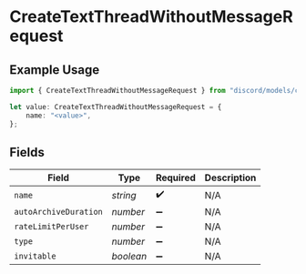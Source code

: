 # CreateTextThreadWithoutMessageRequest

## Example Usage

```typescript
import { CreateTextThreadWithoutMessageRequest } from "discord/models/components";

let value: CreateTextThreadWithoutMessageRequest = {
    name: "<value>",
};
```

## Fields

| Field                 | Type                  | Required              | Description           |
| --------------------- | --------------------- | --------------------- | --------------------- |
| `name`                | *string*              | :heavy_check_mark:    | N/A                   |
| `autoArchiveDuration` | *number*              | :heavy_minus_sign:    | N/A                   |
| `rateLimitPerUser`    | *number*              | :heavy_minus_sign:    | N/A                   |
| `type`                | *number*              | :heavy_minus_sign:    | N/A                   |
| `invitable`           | *boolean*             | :heavy_minus_sign:    | N/A                   |